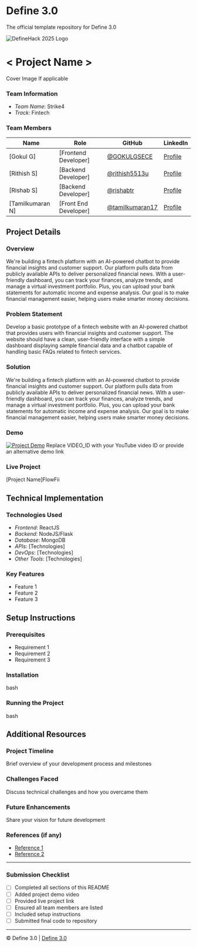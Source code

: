 # Define 3.0
The official template repository for Define 3.0

![DefineHack 2025 Logo](https://github.com/user-attachments/assets/8173bc16-418e-4912-b500-c6427e4ba4b6)



# < Project Name >
 Cover Image  If applicable

### Team Information
- *Team Name*: Strike4 
- *Track*: Fintech

### Team Members
| Name | Role | GitHub | LinkedIn |
|------|------|--------|----------|
| [Gokul G] | [Frontend Developer] | [@GOKULGSECE](https://github.com/GOKULGSECE) | [Profile](https://linkedin.com/in/gokul-g-760a23259) |
| [Rithish S] | [Backend Developer] | [@rithish5513u](https://github.com/rithish5513u) | [Profile](https://linkedin.com/in/rithish-s) |
| [Rishab S] | [Backend Developer] | [@rishabtr](https://github.com/rishabtr) | [Profile](https://linkedin.com/in/rishab-s-0aa28b21a) |
| [Tamilkumaran N] | [Front End Developer] | [@tamilkumaran17](https://github.com/tamilkumaran17) | [Profile](https://linkedin.com/in/tamilkumarann) |

## Project Details

### Overview
We're building a fintech platform with an AI-powered chatbot to provide financial insights and customer support. Our platform pulls data from publicly available APIs to deliver personalized financial news. With a user-friendly dashboard, you can track your finances, analyze trends, and manage a virtual investment portfolio. Plus, you can upload your bank statements for automatic income and expense analysis. Our goal is to make financial management easier, helping users make smarter money decisions.

### Problem Statement
Develop a basic prototype of a fintech website with an AI-powered chatbot that provides users with financial insights and customer support. The website should have a clean, user-friendly interface with a simple dashboard displaying sample financial data and a chatbot capable of handling basic FAQs related to fintech services.

### Solution
We're building a fintech platform with an AI-powered chatbot to provide financial insights and customer support. Our platform pulls data from publicly available APIs to deliver personalized financial news. With a user-friendly dashboard, you can track your finances, analyze trends, and manage a virtual investment portfolio. Plus, you can upload your bank statements for automatic income and expense analysis. Our goal is to make financial management easier, helping users make smarter money decisions.

### Demo
[![Project Demo](https://img.youtube.com/vi/VIDEO_ID/0.jpg)](https://www.youtube.com/watch?v=VIDEO_ID)
Replace VIDEO_ID with your YouTube video ID or provide an alternative demo link

### Live Project
[Project Name]FlowFii

## Technical Implementation

### Technologies Used
- *Frontend*: ReactJS
- *Backend*: NodeJS/Flask
- *Database*: MongoDB
- *APIs*: [Technologies]
- *DevOps*: [Technologies]
- *Other Tools*: [Technologies]

### Key Features
- Feature 1
- Feature 2
- Feature 3

## Setup Instructions

### Prerequisites
- Requirement 1
- Requirement 2
- Requirement 3

### Installation 
bash



### Running the Project
bash



## Additional Resources

### Project Timeline
Brief overview of your development process and milestones

### Challenges Faced
Discuss technical challenges and how you overcame them

### Future Enhancements
Share your vision for future development

### References (if any)
- [Reference 1](link)
- [Reference 2](link)

---

### Submission Checklist
- [ ] Completed all sections of this README
- [ ] Added project demo video
- [ ] Provided live project link
- [ ] Ensured all team members are listed
- [ ] Included setup instructions
- [ ] Submitted final code to repository

---

© Define 3.0 | [Define 3.0](https://www.define3.xyz/)
